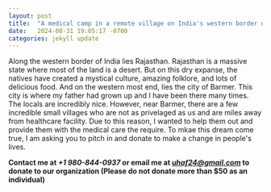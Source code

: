 ```yaml
---
layout: post
title:  "A medical camp in a remote village on India's western border on Dec 15, 2024"
date:   2024-08-31 19:05:17 -0700
categories: jekyll update
---
```

<p>Along the western border of India lies Rajasthan. Rajasthan is a massive state where most of the land is a desert. But on this dry expanse, the natives have created a mystical culture, amazing folklore, and lots of delicious food. And on the western most end, lies the city of Barmer. This city is where my father had grown up and I have been there many times. The locals are incredibly nice. However, near Barmer, there are a few incredible small villages who are not as privelaged as us and are miles away from healthcare facility. Due to this reason, I wanted to help them out and provide them with the medical care the require. To mkae this dream come true, I am asking you to pitch in and donate to make a change in people's lives.</p>

**Contact me at *+1 980-844-0937* or email me at *uhaf24@gmail.com* to donate to our organization (Please do not donate more than $50 as an individual)**

[jekyll-docs]: https://jekyllrb.com/docs/home
[jekyll-gh]:   https://github.com/jekyll/jekyll
[jekyll-talk]: https://talk.jekyllrb.com/
